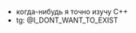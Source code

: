 - когда-нибудь я точно изучу C++
- tg: @I_DONT_WANT_TO_EXIST

<!---
L140-beep/L140-beep is a ✨ special ✨ repository because its `README.md` (this file) appears on your GitHub profile.
You can click the Preview link to take a look at your changes.
--->
